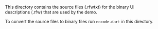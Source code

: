 This directory contains the source files (.rfwtxt) for the binary UI
descriptions (.rfw) that are used by the demo.

To convert the source files to binary files run `encode.dart` in this
directory.
